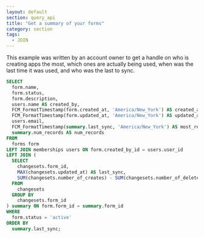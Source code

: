 ```yaml
---
layout: default
section: query_api
title: "Get a summary of your forms"
category: section
tags:
  - JOIN
---
```

This example was written by an account owner to get a handle on who is creating apps the most, which ones are actually being used, when was the last time it was used, and who was the last to sync.

```sql
SELECT
  form.name,
  form.status,
  form.description,
  users.name AS created_by,
  FCM_FormatTimestamp(form.created_at, 'America/New_York') AS created_at,
  FCM_FormatTimestamp(form.updated_at, 'America/New_York') AS updated_at,
  users.email,
  FCM_FormatTimestamp(summary.last_sync, 'America/New_York') AS most_recent_record,
  summary.num_records AS num_records
FROM
  forms form
LEFT JOIN memberships users ON form.created_by_id = users.user_id
LEFT JOIN (
  SELECT
    changesets.form_id,
    MAX(changesets.updated_at) AS last_sync,
    SUM(changesets.number_of_creates) - SUM(changesets.number_of_deletes) AS num_records
  FROM
    changesets
  GROUP BY
    changesets.form_id
) summary ON form.form_id = summary.form_id
WHERE
  form.status = 'active'
ORDER BY
  summary.last_sync;
```
